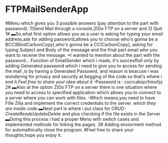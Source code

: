 # FTPMailSenderApp
#Menu which gives you 3 possible answers (pay attention to the part with password): 1)Send Mail through a console,2)Do FTP on a server and 3) Quit
1#
▬So,what first option allows you as a user is asking for typing your email address,ask for adding password,allows you to choose who's gonna be a BCC(BlindCarbonCopy),who's gonna be a CC(CarbonCopy), asking for typing Subject and Body of the message and the final part email who you want to receive the message.
*I wanted to mention about the part with the password...
Function of EmailSender which i made, it's succesffull only by adding Generated password which i need to give you to access for sending the mail ,is by having a Generated Passowrd, and reason is beacuse i was wondering for privacy and security at begging of the code so that's where i end it.*Feel free to share your idea about it*
-Password is : cxcrcabqcrhmofpj 
2#
▬Also at the option 2)Do FTP on a server there is one situation where you need to access to specified application which allows you to connect to a server where you can work with files.
-Which means,you need to have Fille Zilla and implement the correct credentials to the server. *which they are inside code*
▬Next part is where i put class for CRUD-*CreateReadeUpdateDelete* and plus checking if the file exists in the Server 
▬Doing this process i had a proper Menu with switch cases and implemented methods for linking the pages.
3#
Adding enviorment method for automathically close the program.
#Feel free to share your thoughts,hope you enjoy it.
